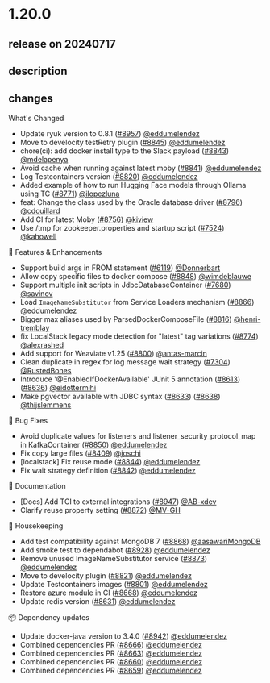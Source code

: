 # 1.20.0

## release on 20240717

## description

## changes

What's Changed

* Update ryuk version to 0.8.1 (<a class="issue-link js-issue-link" data-error-text="Failed to load title" data-id="2411387088" data-permission-text="Title is private" data-url="https://github.com/testcontainers/testcontainers-java/issues/8957" data-hovercard-type="pull_request" data-hovercard-url="/testcontainers/testcontainers-java/pull/8957/hovercard" href="https://github.com/testcontainers/testcontainers-java/pull/8957">#8957</a>) <a class="user-mention notranslate" data-hovercard-type="user" data-hovercard-url="/users/eddumelendez/hovercard" data-octo-click="hovercard-link-click" data-octo-dimensions="link_type:self" href="https://github.com/eddumelendez">@eddumelendez</a>
* Move to develocity testRetry plugin (<a class="issue-link js-issue-link" data-error-text="Failed to load title" data-id="2389886123" data-permission-text="Title is private" data-url="https://github.com/testcontainers/testcontainers-java/issues/8845" data-hovercard-type="pull_request" data-hovercard-url="/testcontainers/testcontainers-java/pull/8845/hovercard" href="https://github.com/testcontainers/testcontainers-java/pull/8845">#8845</a>) <a class="user-mention notranslate" data-hovercard-type="user" data-hovercard-url="/users/eddumelendez/hovercard" data-octo-click="hovercard-link-click" data-octo-dimensions="link_type:self" href="https://github.com/eddumelendez">@eddumelendez</a>
* chore(ci): add docker install type to the Slack payload (<a class="issue-link js-issue-link" data-error-text="Failed to load title" data-id="2387821887" data-permission-text="Title is private" data-url="https://github.com/testcontainers/testcontainers-java/issues/8843" data-hovercard-type="pull_request" data-hovercard-url="/testcontainers/testcontainers-java/pull/8843/hovercard" href="https://github.com/testcontainers/testcontainers-java/pull/8843">#8843</a>) <a class="user-mention notranslate" data-hovercard-type="user" data-hovercard-url="/users/mdelapenya/hovercard" data-octo-click="hovercard-link-click" data-octo-dimensions="link_type:self" href="https://github.com/mdelapenya">@mdelapenya</a>
* Avoid cache when running against latest moby (<a class="issue-link js-issue-link" data-error-text="Failed to load title" data-id="2387189743" data-permission-text="Title is private" data-url="https://github.com/testcontainers/testcontainers-java/issues/8841" data-hovercard-type="pull_request" data-hovercard-url="/testcontainers/testcontainers-java/pull/8841/hovercard" href="https://github.com/testcontainers/testcontainers-java/pull/8841">#8841</a>) <a class="user-mention notranslate" data-hovercard-type="user" data-hovercard-url="/users/eddumelendez/hovercard" data-octo-click="hovercard-link-click" data-octo-dimensions="link_type:self" href="https://github.com/eddumelendez">@eddumelendez</a>
* Log Testcontainers version (<a class="issue-link js-issue-link" data-error-text="Failed to load title" data-id="2384622499" data-permission-text="Title is private" data-url="https://github.com/testcontainers/testcontainers-java/issues/8820" data-hovercard-type="pull_request" data-hovercard-url="/testcontainers/testcontainers-java/pull/8820/hovercard" href="https://github.com/testcontainers/testcontainers-java/pull/8820">#8820</a>) <a class="user-mention notranslate" data-hovercard-type="user" data-hovercard-url="/users/eddumelendez/hovercard" data-octo-click="hovercard-link-click" data-octo-dimensions="link_type:self" href="https://github.com/eddumelendez">@eddumelendez</a>
* Added example of how to run Hugging Face models through Ollama using TC (<a class="issue-link js-issue-link" data-error-text="Failed to load title" data-id="2346673714" data-permission-text="Title is private" data-url="https://github.com/testcontainers/testcontainers-java/issues/8771" data-hovercard-type="pull_request" data-hovercard-url="/testcontainers/testcontainers-java/pull/8771/hovercard" href="https://github.com/testcontainers/testcontainers-java/pull/8771">#8771</a>) <a class="user-mention notranslate" data-hovercard-type="user" data-hovercard-url="/users/ilopezluna/hovercard" data-octo-click="hovercard-link-click" data-octo-dimensions="link_type:self" href="https://github.com/ilopezluna">@ilopezluna</a>
* feat: Change the class used by the Oracle database driver (<a class="issue-link js-issue-link" data-error-text="Failed to load title" data-id="2365384683" data-permission-text="Title is private" data-url="https://github.com/testcontainers/testcontainers-java/issues/8796" data-hovercard-type="pull_request" data-hovercard-url="/testcontainers/testcontainers-java/pull/8796/hovercard" href="https://github.com/testcontainers/testcontainers-java/pull/8796">#8796</a>) <a class="user-mention notranslate" data-hovercard-type="user" data-hovercard-url="/users/cdouillard/hovercard" data-octo-click="hovercard-link-click" data-octo-dimensions="link_type:self" href="https://github.com/cdouillard">@cdouillard</a>
* Add CI for latest Moby (<a class="issue-link js-issue-link" data-error-text="Failed to load title" data-id="2333223074" data-permission-text="Title is private" data-url="https://github.com/testcontainers/testcontainers-java/issues/8756" data-hovercard-type="pull_request" data-hovercard-url="/testcontainers/testcontainers-java/pull/8756/hovercard" href="https://github.com/testcontainers/testcontainers-java/pull/8756">#8756</a>) <a class="user-mention notranslate" data-hovercard-type="user" data-hovercard-url="/users/kiview/hovercard" data-octo-click="hovercard-link-click" data-octo-dimensions="link_type:self" href="https://github.com/kiview">@kiview</a>
* Use /tmp for zookeeper.properties and startup script (<a class="issue-link js-issue-link" data-error-text="Failed to load title" data-id="1893090398" data-permission-text="Title is private" data-url="https://github.com/testcontainers/testcontainers-java/issues/7524" data-hovercard-type="pull_request" data-hovercard-url="/testcontainers/testcontainers-java/pull/7524/hovercard" href="https://github.com/testcontainers/testcontainers-java/pull/7524">#7524</a>) <a class="user-mention notranslate" data-hovercard-type="user" data-hovercard-url="/users/kahowell/hovercard" data-octo-click="hovercard-link-click" data-octo-dimensions="link_type:self" href="https://github.com/kahowell">@kahowell</a>

🚀 Features & Enhancements

* Support build args in FROM statement (<a class="issue-link js-issue-link" data-error-text="Failed to load title" data-id="1434593358" data-permission-text="Title is private" data-url="https://github.com/testcontainers/testcontainers-java/issues/6119" data-hovercard-type="pull_request" data-hovercard-url="/testcontainers/testcontainers-java/pull/6119/hovercard" href="https://github.com/testcontainers/testcontainers-java/pull/6119">#6119</a>) <a class="user-mention notranslate" data-hovercard-type="user" data-hovercard-url="/users/Donnerbart/hovercard" data-octo-click="hovercard-link-click" data-octo-dimensions="link_type:self" href="https://github.com/Donnerbart">@Donnerbart</a>
* Allow copy specific files to docker compose (<a class="issue-link js-issue-link" data-error-text="Failed to load title" data-id="2390938051" data-permission-text="Title is private" data-url="https://github.com/testcontainers/testcontainers-java/issues/8848" data-hovercard-type="pull_request" data-hovercard-url="/testcontainers/testcontainers-java/pull/8848/hovercard" href="https://github.com/testcontainers/testcontainers-java/pull/8848">#8848</a>) <a class="user-mention notranslate" data-hovercard-type="user" data-hovercard-url="/users/wimdeblauwe/hovercard" data-octo-click="hovercard-link-click" data-octo-dimensions="link_type:self" href="https://github.com/wimdeblauwe">@wimdeblauwe</a>
* Support multiple init scripts in JdbcDatabaseContainer (<a class="issue-link js-issue-link" data-error-text="Failed to load title" data-id="1950263769" data-permission-text="Title is private" data-url="https://github.com/testcontainers/testcontainers-java/issues/7680" data-hovercard-type="pull_request" data-hovercard-url="/testcontainers/testcontainers-java/pull/7680/hovercard" href="https://github.com/testcontainers/testcontainers-java/pull/7680">#7680</a>) <a class="user-mention notranslate" data-hovercard-type="user" data-hovercard-url="/users/savinov/hovercard" data-octo-click="hovercard-link-click" data-octo-dimensions="link_type:self" href="https://github.com/savinov">@savinov</a>
* Load <code>ImageNameSubstitutor</code> from Service Loaders mechanism (<a class="issue-link js-issue-link" data-error-text="Failed to load title" data-id="2396962681" data-permission-text="Title is private" data-url="https://github.com/testcontainers/testcontainers-java/issues/8866" data-hovercard-type="pull_request" data-hovercard-url="/testcontainers/testcontainers-java/pull/8866/hovercard" href="https://github.com/testcontainers/testcontainers-java/pull/8866">#8866</a>) <a class="user-mention notranslate" data-hovercard-type="user" data-hovercard-url="/users/eddumelendez/hovercard" data-octo-click="hovercard-link-click" data-octo-dimensions="link_type:self" href="https://github.com/eddumelendez">@eddumelendez</a>
* Bigger max aliases used by ParsedDockerComposeFile (<a class="issue-link js-issue-link" data-error-text="Failed to load title" data-id="2378983827" data-permission-text="Title is private" data-url="https://github.com/testcontainers/testcontainers-java/issues/8816" data-hovercard-type="pull_request" data-hovercard-url="/testcontainers/testcontainers-java/pull/8816/hovercard" href="https://github.com/testcontainers/testcontainers-java/pull/8816">#8816</a>) <a class="user-mention notranslate" data-hovercard-type="user" data-hovercard-url="/users/henri-tremblay/hovercard" data-octo-click="hovercard-link-click" data-octo-dimensions="link_type:self" href="https://github.com/henri-tremblay">@henri-tremblay</a>
* fix LocalStack legacy mode detection for "latest" tag variations (<a class="issue-link js-issue-link" data-error-text="Failed to load title" data-id="2348840753" data-permission-text="Title is private" data-url="https://github.com/testcontainers/testcontainers-java/issues/8774" data-hovercard-type="pull_request" data-hovercard-url="/testcontainers/testcontainers-java/pull/8774/hovercard" href="https://github.com/testcontainers/testcontainers-java/pull/8774">#8774</a>) <a class="user-mention notranslate" data-hovercard-type="user" data-hovercard-url="/users/alexrashed/hovercard" data-octo-click="hovercard-link-click" data-octo-dimensions="link_type:self" href="https://github.com/alexrashed">@alexrashed</a>
* Add support for Weaviate v1.25 (<a class="issue-link js-issue-link" data-error-text="Failed to load title" data-id="2370926825" data-permission-text="Title is private" data-url="https://github.com/testcontainers/testcontainers-java/issues/8800" data-hovercard-type="pull_request" data-hovercard-url="/testcontainers/testcontainers-java/pull/8800/hovercard" href="https://github.com/testcontainers/testcontainers-java/pull/8800">#8800</a>) <a class="user-mention notranslate" data-hovercard-type="user" data-hovercard-url="/users/antas-marcin/hovercard" data-octo-click="hovercard-link-click" data-octo-dimensions="link_type:self" href="https://github.com/antas-marcin">@antas-marcin</a>
* Clean duplicate in regex for log message wait strategy (<a class="issue-link js-issue-link" data-error-text="Failed to load title" data-id="1793161093" data-permission-text="Title is private" data-url="https://github.com/testcontainers/testcontainers-java/issues/7304" data-hovercard-type="pull_request" data-hovercard-url="/testcontainers/testcontainers-java/pull/7304/hovercard" href="https://github.com/testcontainers/testcontainers-java/pull/7304">#7304</a>) <a class="user-mention notranslate" data-hovercard-type="user" data-hovercard-url="/users/RustedBones/hovercard" data-octo-click="hovercard-link-click" data-octo-dimensions="link_type:self" href="https://github.com/RustedBones">@RustedBones</a>
* Introduce '@EnabledIfDockerAvailable' JUnit 5 annotation (<a class="issue-link js-issue-link" data-error-text="Failed to load title" data-id="2283590084" data-permission-text="Title is private" data-url="https://github.com/testcontainers/testcontainers-java/issues/8613" data-hovercard-type="issue" data-hovercard-url="/testcontainers/testcontainers-java/issues/8613/hovercard" href="https://github.com/testcontainers/testcontainers-java/issues/8613">#8613</a>) (<a class="issue-link js-issue-link" data-error-text="Failed to load title" data-id="2299597699" data-permission-text="Title is private" data-url="https://github.com/testcontainers/testcontainers-java/issues/8636" data-hovercard-type="pull_request" data-hovercard-url="/testcontainers/testcontainers-java/pull/8636/hovercard" href="https://github.com/testcontainers/testcontainers-java/pull/8636">#8636</a>) <a class="user-mention notranslate" data-hovercard-type="user" data-hovercard-url="/users/eidottermihi/hovercard" data-octo-click="hovercard-link-click" data-octo-dimensions="link_type:self" href="https://github.com/eidottermihi">@eidottermihi</a>
* Make pgvector available with JDBC syntax (<a class="issue-link js-issue-link" data-error-text="Failed to load title" data-id="2295339914" data-permission-text="Title is private" data-url="https://github.com/testcontainers/testcontainers-java/issues/8633" data-hovercard-type="issue" data-hovercard-url="/testcontainers/testcontainers-java/issues/8633/hovercard" href="https://github.com/testcontainers/testcontainers-java/issues/8633">#8633</a>) (<a class="issue-link js-issue-link" data-error-text="Failed to load title" data-id="2300422946" data-permission-text="Title is private" data-url="https://github.com/testcontainers/testcontainers-java/issues/8638" data-hovercard-type="pull_request" data-hovercard-url="/testcontainers/testcontainers-java/pull/8638/hovercard" href="https://github.com/testcontainers/testcontainers-java/pull/8638">#8638</a>) <a class="user-mention notranslate" data-hovercard-type="user" data-hovercard-url="/users/thijslemmens/hovercard" data-octo-click="hovercard-link-click" data-octo-dimensions="link_type:self" href="https://github.com/thijslemmens">@thijslemmens</a>

🐛 Bug Fixes

* Avoid duplicate values for listeners and listener_security_protocol_map in KafkaContainer (<a class="issue-link js-issue-link" data-error-text="Failed to load title" data-id="2392972966" data-permission-text="Title is private" data-url="https://github.com/testcontainers/testcontainers-java/issues/8850" data-hovercard-type="pull_request" data-hovercard-url="/testcontainers/testcontainers-java/pull/8850/hovercard" href="https://github.com/testcontainers/testcontainers-java/pull/8850">#8850</a>) <a class="user-mention notranslate" data-hovercard-type="user" data-hovercard-url="/users/eddumelendez/hovercard" data-octo-click="hovercard-link-click" data-octo-dimensions="link_type:self" href="https://github.com/eddumelendez">@eddumelendez</a>
* Fix copy large files (<a class="issue-link js-issue-link" data-error-text="Failed to load title" data-id="2162136499" data-permission-text="Title is private" data-url="https://github.com/testcontainers/testcontainers-java/issues/8409" data-hovercard-type="pull_request" data-hovercard-url="/testcontainers/testcontainers-java/pull/8409/hovercard" href="https://github.com/testcontainers/testcontainers-java/pull/8409">#8409</a>) <a class="user-mention notranslate" data-hovercard-type="user" data-hovercard-url="/users/joschi/hovercard" data-octo-click="hovercard-link-click" data-octo-dimensions="link_type:self" href="https://github.com/joschi">@joschi</a>
* [localstack] Fix reuse mode (<a class="issue-link js-issue-link" data-error-text="Failed to load title" data-id="2389624856" data-permission-text="Title is private" data-url="https://github.com/testcontainers/testcontainers-java/issues/8844" data-hovercard-type="pull_request" data-hovercard-url="/testcontainers/testcontainers-java/pull/8844/hovercard" href="https://github.com/testcontainers/testcontainers-java/pull/8844">#8844</a>) <a class="user-mention notranslate" data-hovercard-type="user" data-hovercard-url="/users/eddumelendez/hovercard" data-octo-click="hovercard-link-click" data-octo-dimensions="link_type:self" href="https://github.com/eddumelendez">@eddumelendez</a>
* Fix wait strategy definition (<a class="issue-link js-issue-link" data-error-text="Failed to load title" data-id="2387356363" data-permission-text="Title is private" data-url="https://github.com/testcontainers/testcontainers-java/issues/8842" data-hovercard-type="pull_request" data-hovercard-url="/testcontainers/testcontainers-java/pull/8842/hovercard" href="https://github.com/testcontainers/testcontainers-java/pull/8842">#8842</a>) <a class="user-mention notranslate" data-hovercard-type="user" data-hovercard-url="/users/eddumelendez/hovercard" data-octo-click="hovercard-link-click" data-octo-dimensions="link_type:self" href="https://github.com/eddumelendez">@eddumelendez</a>

📖 Documentation

* [Docs] Add TCI to external integrations (<a class="issue-link js-issue-link" data-error-text="Failed to load title" data-id="2408417401" data-permission-text="Title is private" data-url="https://github.com/testcontainers/testcontainers-java/issues/8947" data-hovercard-type="pull_request" data-hovercard-url="/testcontainers/testcontainers-java/pull/8947/hovercard" href="https://github.com/testcontainers/testcontainers-java/pull/8947">#8947</a>) <a class="user-mention notranslate" data-hovercard-type="user" data-hovercard-url="/users/AB-xdev/hovercard" data-octo-click="hovercard-link-click" data-octo-dimensions="link_type:self" href="https://github.com/AB-xdev">@AB-xdev</a>
* Clarify reuse property setting (<a class="issue-link js-issue-link" data-error-text="Failed to load title" data-id="2401532584" data-permission-text="Title is private" data-url="https://github.com/testcontainers/testcontainers-java/issues/8872" data-hovercard-type="pull_request" data-hovercard-url="/testcontainers/testcontainers-java/pull/8872/hovercard" href="https://github.com/testcontainers/testcontainers-java/pull/8872">#8872</a>) <a class="user-mention notranslate" data-hovercard-type="user" data-hovercard-url="/users/MV-GH/hovercard" data-octo-click="hovercard-link-click" data-octo-dimensions="link_type:self" href="https://github.com/MV-GH">@MV-GH</a>

🧹 Housekeeping

* Add test compatibility against MongoDB 7 (<a class="issue-link js-issue-link" data-error-text="Failed to load title" data-id="2398393567" data-permission-text="Title is private" data-url="https://github.com/testcontainers/testcontainers-java/issues/8868" data-hovercard-type="pull_request" data-hovercard-url="/testcontainers/testcontainers-java/pull/8868/hovercard" href="https://github.com/testcontainers/testcontainers-java/pull/8868">#8868</a>) <a class="user-mention notranslate" data-hovercard-type="user" data-hovercard-url="/users/aasawariMongoDB/hovercard" data-octo-click="hovercard-link-click" data-octo-dimensions="link_type:self" href="https://github.com/aasawariMongoDB">@aasawariMongoDB</a>
* Add smoke test to dependabot (<a class="issue-link js-issue-link" data-error-text="Failed to load title" data-id="2401846113" data-permission-text="Title is private" data-url="https://github.com/testcontainers/testcontainers-java/issues/8928" data-hovercard-type="pull_request" data-hovercard-url="/testcontainers/testcontainers-java/pull/8928/hovercard" href="https://github.com/testcontainers/testcontainers-java/pull/8928">#8928</a>) <a class="user-mention notranslate" data-hovercard-type="user" data-hovercard-url="/users/eddumelendez/hovercard" data-octo-click="hovercard-link-click" data-octo-dimensions="link_type:self" href="https://github.com/eddumelendez">@eddumelendez</a>
* Remove unused ImageNameSubstitutor service (<a class="issue-link js-issue-link" data-error-text="Failed to load title" data-id="2401704476" data-permission-text="Title is private" data-url="https://github.com/testcontainers/testcontainers-java/issues/8873" data-hovercard-type="pull_request" data-hovercard-url="/testcontainers/testcontainers-java/pull/8873/hovercard" href="https://github.com/testcontainers/testcontainers-java/pull/8873">#8873</a>) <a class="user-mention notranslate" data-hovercard-type="user" data-hovercard-url="/users/eddumelendez/hovercard" data-octo-click="hovercard-link-click" data-octo-dimensions="link_type:self" href="https://github.com/eddumelendez">@eddumelendez</a>
* Move to develocity plugin (<a class="issue-link js-issue-link" data-error-text="Failed to load title" data-id="2384641366" data-permission-text="Title is private" data-url="https://github.com/testcontainers/testcontainers-java/issues/8821" data-hovercard-type="pull_request" data-hovercard-url="/testcontainers/testcontainers-java/pull/8821/hovercard" href="https://github.com/testcontainers/testcontainers-java/pull/8821">#8821</a>) <a class="user-mention notranslate" data-hovercard-type="user" data-hovercard-url="/users/eddumelendez/hovercard" data-octo-click="hovercard-link-click" data-octo-dimensions="link_type:self" href="https://github.com/eddumelendez">@eddumelendez</a>
* Update Testcontainers images (<a class="issue-link js-issue-link" data-error-text="Failed to load title" data-id="2371067822" data-permission-text="Title is private" data-url="https://github.com/testcontainers/testcontainers-java/issues/8801" data-hovercard-type="pull_request" data-hovercard-url="/testcontainers/testcontainers-java/pull/8801/hovercard" href="https://github.com/testcontainers/testcontainers-java/pull/8801">#8801</a>) <a class="user-mention notranslate" data-hovercard-type="user" data-hovercard-url="/users/eddumelendez/hovercard" data-octo-click="hovercard-link-click" data-octo-dimensions="link_type:self" href="https://github.com/eddumelendez">@eddumelendez</a>
* Restore azure module in CI (<a class="issue-link js-issue-link" data-error-text="Failed to load title" data-id="2312995143" data-permission-text="Title is private" data-url="https://github.com/testcontainers/testcontainers-java/issues/8668" data-hovercard-type="pull_request" data-hovercard-url="/testcontainers/testcontainers-java/pull/8668/hovercard" href="https://github.com/testcontainers/testcontainers-java/pull/8668">#8668</a>) <a class="user-mention notranslate" data-hovercard-type="user" data-hovercard-url="/users/eddumelendez/hovercard" data-octo-click="hovercard-link-click" data-octo-dimensions="link_type:self" href="https://github.com/eddumelendez">@eddumelendez</a>
* Update redis version (<a class="issue-link js-issue-link" data-error-text="Failed to load title" data-id="2293971090" data-permission-text="Title is private" data-url="https://github.com/testcontainers/testcontainers-java/issues/8631" data-hovercard-type="pull_request" data-hovercard-url="/testcontainers/testcontainers-java/pull/8631/hovercard" href="https://github.com/testcontainers/testcontainers-java/pull/8631">#8631</a>) <a class="user-mention notranslate" data-hovercard-type="user" data-hovercard-url="/users/eddumelendez/hovercard" data-octo-click="hovercard-link-click" data-octo-dimensions="link_type:self" href="https://github.com/eddumelendez">@eddumelendez</a>

📦 Dependency updates

* Update docker-java version to 3.4.0 (<a class="issue-link js-issue-link" data-error-text="Failed to load title" data-id="2403787745" data-permission-text="Title is private" data-url="https://github.com/testcontainers/testcontainers-java/issues/8942" data-hovercard-type="pull_request" data-hovercard-url="/testcontainers/testcontainers-java/pull/8942/hovercard" href="https://github.com/testcontainers/testcontainers-java/pull/8942">#8942</a>) <a class="user-mention notranslate" data-hovercard-type="user" data-hovercard-url="/users/eddumelendez/hovercard" data-octo-click="hovercard-link-click" data-octo-dimensions="link_type:self" href="https://github.com/eddumelendez">@eddumelendez</a>
* Combined dependencies PR (<a class="issue-link js-issue-link" data-error-text="Failed to load title" data-id="2311972643" data-permission-text="Title is private" data-url="https://github.com/testcontainers/testcontainers-java/issues/8666" data-hovercard-type="pull_request" data-hovercard-url="/testcontainers/testcontainers-java/pull/8666/hovercard" href="https://github.com/testcontainers/testcontainers-java/pull/8666">#8666</a>) <a class="user-mention notranslate" data-hovercard-type="user" data-hovercard-url="/users/eddumelendez/hovercard" data-octo-click="hovercard-link-click" data-octo-dimensions="link_type:self" href="https://github.com/eddumelendez">@eddumelendez</a>
* Combined dependencies PR (<a class="issue-link js-issue-link" data-error-text="Failed to load title" data-id="2311679938" data-permission-text="Title is private" data-url="https://github.com/testcontainers/testcontainers-java/issues/8663" data-hovercard-type="pull_request" data-hovercard-url="/testcontainers/testcontainers-java/pull/8663/hovercard" href="https://github.com/testcontainers/testcontainers-java/pull/8663">#8663</a>) <a class="user-mention notranslate" data-hovercard-type="user" data-hovercard-url="/users/eddumelendez/hovercard" data-octo-click="hovercard-link-click" data-octo-dimensions="link_type:self" href="https://github.com/eddumelendez">@eddumelendez</a>
* Combined dependencies PR (<a class="issue-link js-issue-link" data-error-text="Failed to load title" data-id="2309639250" data-permission-text="Title is private" data-url="https://github.com/testcontainers/testcontainers-java/issues/8660" data-hovercard-type="pull_request" data-hovercard-url="/testcontainers/testcontainers-java/pull/8660/hovercard" href="https://github.com/testcontainers/testcontainers-java/pull/8660">#8660</a>) <a class="user-mention notranslate" data-hovercard-type="user" data-hovercard-url="/users/eddumelendez/hovercard" data-octo-click="hovercard-link-click" data-octo-dimensions="link_type:self" href="https://github.com/eddumelendez">@eddumelendez</a>
* Combined dependencies PR (<a class="issue-link js-issue-link" data-error-text="Failed to load title" data-id="2308825997" data-permission-text="Title is private" data-url="https://github.com/testcontainers/testcontainers-java/issues/8659" data-hovercard-type="pull_request" data-hovercard-url="/testcontainers/testcontainers-java/pull/8659/hovercard" href="https://github.com/testcontainers/testcontainers-java/pull/8659">#8659</a>) <a class="user-mention notranslate" data-hovercard-type="user" data-hovercard-url="/users/eddumelendez/hovercard" data-octo-click="hovercard-link-click" data-octo-dimensions="link_type:self" href="https://github.com/eddumelendez">@eddumelendez</a>

